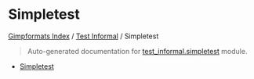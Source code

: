 # Simpletest

[Gimpformats Index](../README.md#gimpformats-index) / [Test Informal](./index.md#test-informal) / Simpletest

> Auto-generated documentation for [test_informal.simpletest](../../../test_informal/simpletest.py) module.
- [Simpletest](#simpletest)
